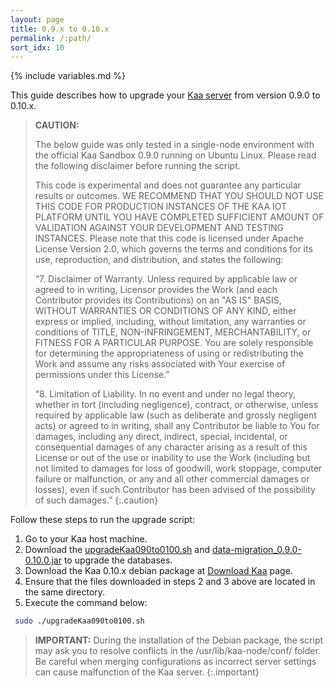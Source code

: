 ```yaml
---
layout: page
title: 0.9.x to 0.10.x
permalink: /:path/
sort_idx: 10
---
```


{% include variables.md %}

This guide describes how to upgrade your [Kaa server]({{root_url}}Glossary/#kaa-server) from version 0.9.0 to 0.10.x.

>**CAUTION:**
>
>The below guide was only tested in a single-node environment with the official Kaa Sandbox 0.9.0 running on Ubuntu Linux.
>Please read the following disclaimer before running the script.
>
>This code is experimental and does not guarantee any particular results or outcomes.
>WE RECOMMEND THAT YOU SHOULD NOT USE THIS CODE FOR PRODUCTION INSTANCES OF THE KAA IOT PLATFORM UNTIL YOU HAVE COMPLETED SUFFICIENT AMOUNT OF VALIDATION AGAINST YOUR DEVELOPMENT AND TESTING INSTANCES.
>Please note that this code is licensed under Apache License Version 2.0, which governs the terms and conditions for its use, reproduction, and distribution, and states the following:
>
>“7. Disclaimer of Warranty.
>Unless required by applicable law or agreed to in writing, Licensor provides the Work (and each Contributor provides its Contributions) on an "AS IS" BASIS, WITHOUT WARRANTIES OR CONDITIONS OF ANY KIND, either express or implied, including, without limitation, any warranties or conditions of TITLE, NON-INFRINGEMENT, MERCHANTABILITY, or FITNESS FOR A PARTICULAR PURPOSE.
>You are solely responsible for determining the appropriateness of using or redistributing the Work and assume any risks associated with Your exercise of permissions under this License.”
>
>“8. Limitation of Liability.
>In no event and under no legal theory, whether in tort (including negligence), contract, or otherwise, unless required by applicable law (such as deliberate and grossly negligent acts) or agreed to in writing, shall any Contributor be liable to You for damages, including any direct, indirect, special, incidental, or consequential damages of any character arising as a result of this License or out of the use or inability to use the Work (including but not limited to damages for loss of goodwill, work stoppage, computer failure or malfunction, or any and all other commercial damages or losses), even if such Contributor has been advised of the possibility of such damages.”
{:.caution}

Follow these steps to run the upgrade script:

1. Go to your Kaa host machine.
2. Download the [upgradeKaa090to0100.sh]({{github_url_raw}}server/upgrade/data-migration-0.9.0-0.10.0/src/main/resources/scripts/upgradeKaa090to0100.sh) and [data-migration_0.9.0-0.10.0.jar](http://repository.kaaproject.org/repository/releases/org/kaaproject/kaa/server/upgrade/data-migration/0.10.0/data-migration_0.9.0-0.10.0.jar) to upgrade the databases.
3. Download the Kaa 0.10.x debian package at [Download Kaa](http://www.kaaproject.org/download-kaa/) page.
4. Ensure that the files downloaded in steps 2 and 3 above are located in the same directory.
5. Execute the command below:

```bash
 sudo ./upgradeKaa090to0100.sh
```

>**IMPORTANT:** During the installation of the Debian package, the script may ask you to resolve conflicts in the /usr/lib/kaa-node/conf/ folder.
>Be careful when merging configurations as incorrect server settings can cause malfunction of the Kaa server.
{:.important}